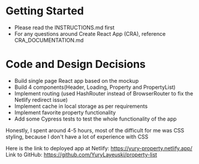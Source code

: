 # Getting Started

- Please read the INSTRUCTIONS.md first
- For any questions around Create React App (CRA), reference
  CRA_DOCUMENTATION.md

# Code and Design Decisions

- Build single page React app based on the mockup
- Build 4 components(Header, Loading, Property and PropertyList)
- Implement routing (used HashRouter instead of BrowserRouter to fix the Netlify redirect issue)
- Implement cache in local storage as per requirements
- Implement favorite property functionality
- Add some Cypress tests to test the whole functionality of the app

Honestly, I spent around 4-5 hours, most of the difficult for me was CSS styling, because I don't have a lot of experience with CSS

Here is the link to deployed app at Netlify: https://yury-property.netlify.app/
Link to GitHub: https://github.com/YuryLayeuski/property-list

<!-- Please document your code & design decisions here. -->
